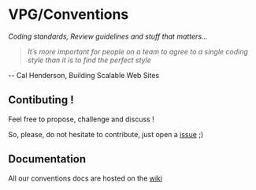 # VPG/Conventions
*Coding standards, Review guidelines and stuff that matters...*


>  *It´s more important for people on a team to agree to a single coding style than it is to find the perfect style*
> 
-- Cal Henderson, Building Scalable Web Sites

## Contibuting !
Feel free to propose, challenge and discuss !

So, please, do not hesitate to contribute, just open a [issue](https://github.com/vpg/conventions/issues)  ;)

## Documentation
All our conventions docs are hosted on the [wiki](https://github.com/vpg/conventions/wiki)
